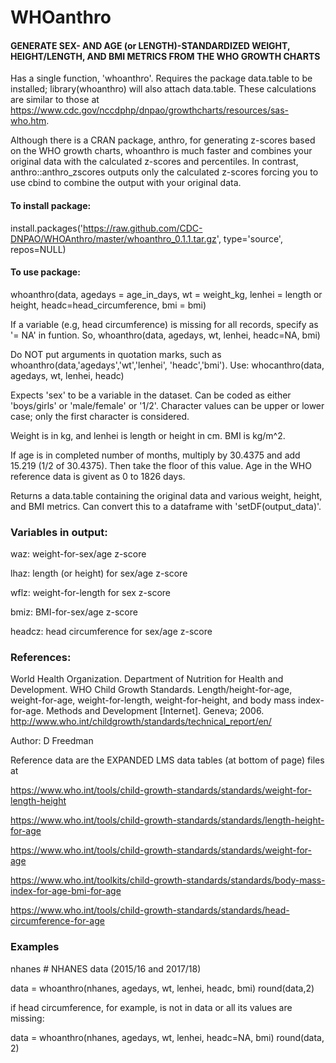 # WHOanthro

#### GENERATE SEX- AND AGE (or LENGTH)-STANDARDIZED WEIGHT, HEIGHT/LENGTH, AND BMI METRICS FROM THE WHO GROWTH CHARTS

Has a single function, 'whoanthro'.  Requires the package data.table to be installed; library(whoanthro) will also attach data.table.  These calculations are similar to those at https://www.cdc.gov/nccdphp/dnpao/growthcharts/resources/sas-who.htm.  

Although there is a CRAN package, anthro, for generating z-scores based on the WHO growth charts, whoanthro is much faster and combines your original data with the calculated z-scores and percentiles.  In contrast, anthro::anthro_zscores outputs only the calculated z-scores forcing you to use cbind to combine the output with your original data.

#### To install package:

install.packages('https://raw.github.com/CDC-DNPAO/WHOAnthro/master/whoanthro_0.1.1.tar.gz', type='source', repos=NULL)

#### To use package:

whoanthro(data, agedays = age_in_days, wt = weight_kg, lenhei = length or height, headc=head_circumference, bmi = bmi)

If a variable (e.g, head circumference) is missing for all records, specify as '= NA' in funtion.
So, whoanthro(data, agedays, wt, lenhei, headc=NA, bmi)

Do NOT put arguments in quotation marks, such as whoanthro(data,'agedays','wt','lenhei', 'headc','bmi').  Use: whocanthro(data, agedays, wt, lenhei, headc)

Expects 'sex' to be a variable in the dataset. Can be coded as either 'boys/girls' or 
'male/female' or '1/2'.  Character values can be upper or lower case; only the first character is considered.

Weight is in kg, and lenhei is length or height in cm.  BMI is kg/m^2.  

If age is in completed number of months, multiply by 30.4375 and add 15.219 (1/2 of 30.4375).  Then take the floor of this value. Age in the WHO reference data is givent as 0 to 1826 days.

Returns a data.table containing the original data and various weight, height, and BMI metrics.  Can convert this to a dataframe with 'setDF(output_data)'.

### Variables in output:

waz: weight-for-sex/age z-score

lhaz: length (or height) for sex/age z-score

wflz: weight-for-length for sex z-score

bmiz: BMI-for-sex/age z-score

headcz: head circumference for sex/age z-score

### References:
World Health Organization. Department of Nutrition for Health and Development. WHO Child Growth Standards. Length/height-for-age, weight-for-age, weight-for-length, weight-for-height, and body mass index-for-age. Methods and Development [Internet]. Geneva; 2006.  
http://www.who.int/childgrowth/standards/technical_report/en/

Author: D Freedman

Reference data are the EXPANDED LMS data tables (at bottom of page) files at

https://www.who.int/tools/child-growth-standards/standards/weight-for-length-height

https://www.who.int/tools/child-growth-standards/standards/length-height-for-age

https://www.who.int/tools/child-growth-standards/standards/weight-for-age

https://www.who.int/toolkits/child-growth-standards/standards/body-mass-index-for-age-bmi-for-age

https://www.who.int/tools/child-growth-standards/standards/head-circumference-for-age


### Examples

nhanes   # NHANES data (2015/16 and 2017/18)

data = whoanthro(nhanes, agedays, wt, lenhei, headc, bmi)
round(data,2)

if head circumference, for example, is not in data or all its values are missing: 

data = whoanthro(nhanes, agedays, wt, lenhei, headc=NA, bmi)
round(data, 2)
